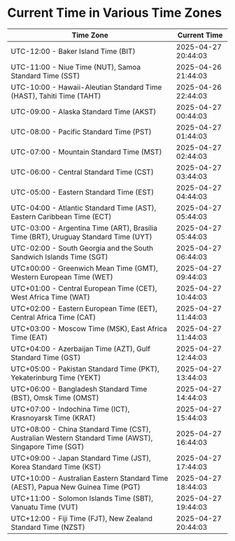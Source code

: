 # Current Time in Various Time Zones

| Time Zone | Current Time |
|-----------|--------------|
| UTC-12:00 - Baker Island Time (BIT) | 2025-04-27 20:44:03 |
| UTC-11:00 - Niue Time (NUT), Samoa Standard Time (SST) | 2025-04-26 21:44:03 |
| UTC-10:00 - Hawaii-Aleutian Standard Time (HAST), Tahiti Time (TAHT) | 2025-04-26 22:44:03 |
| UTC-09:00 - Alaska Standard Time (AKST) | 2025-04-27 00:44:03 |
| UTC-08:00 - Pacific Standard Time (PST) | 2025-04-27 01:44:03 |
| UTC-07:00 - Mountain Standard Time (MST) | 2025-04-27 02:44:03 |
| UTC-06:00 - Central Standard Time (CST) | 2025-04-27 03:44:03 |
| UTC-05:00 - Eastern Standard Time (EST) | 2025-04-27 04:44:03 |
| UTC-04:00 - Atlantic Standard Time (AST), Eastern Caribbean Time (ECT) | 2025-04-27 05:44:03 |
| UTC-03:00 - Argentina Time (ART), Brasília Time (BRT), Uruguay Standard Time (UYT) | 2025-04-27 05:44:03 |
| UTC-02:00 - South Georgia and the South Sandwich Islands Time (SGT) | 2025-04-27 06:44:03 |
| UTC±00:00 - Greenwich Mean Time (GMT), Western European Time (WET) | 2025-04-27 09:44:03 |
| UTC+01:00 - Central European Time (CET), West Africa Time (WAT) | 2025-04-27 10:44:03 |
| UTC+02:00 - Eastern European Time (EET), Central Africa Time (CAT) | 2025-04-27 11:44:03 |
| UTC+03:00 - Moscow Time (MSK), East Africa Time (EAT) | 2025-04-27 11:44:03 |
| UTC+04:00 - Azerbaijan Time (AZT), Gulf Standard Time (GST) | 2025-04-27 12:44:03 |
| UTC+05:00 - Pakistan Standard Time (PKT), Yekaterinburg Time (YEKT) | 2025-04-27 13:44:03 |
| UTC+06:00 - Bangladesh Standard Time (BST), Omsk Time (OMST) | 2025-04-27 14:44:03 |
| UTC+07:00 - Indochina Time (ICT), Krasnoyarsk Time (KRAT) | 2025-04-27 15:44:03 |
| UTC+08:00 - China Standard Time (CST), Australian Western Standard Time (AWST), Singapore Time (SGT) | 2025-04-27 16:44:03 |
| UTC+09:00 - Japan Standard Time (JST), Korea Standard Time (KST) | 2025-04-27 17:44:03 |
| UTC+10:00 - Australian Eastern Standard Time (AEST), Papua New Guinea Time (PGT) | 2025-04-27 18:44:03 |
| UTC+11:00 - Solomon Islands Time (SBT), Vanuatu Time (VUT) | 2025-04-27 19:44:03 |
| UTC+12:00 - Fiji Time (FJT), New Zealand Standard Time (NZST) | 2025-04-27 20:44:03 |
